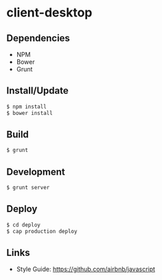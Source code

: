 # client-desktop

## Dependencies
* NPM
* Bower
* Grunt

## Install/Update
```sh
$ npm install
$ bower install
```

## Build
```sh
$ grunt
```

## Development
```sh
$ grunt server
```

## Deploy
```sh
$ cd deploy
$ cap production deploy
```

## Links

* Style Guide: https://github.com/airbnb/javascript
